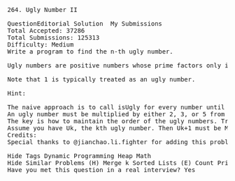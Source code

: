 <pre>
264. Ugly Number II  

QuestionEditorial Solution  My Submissions
Total Accepted: 37286
Total Submissions: 125313
Difficulty: Medium
Write a program to find the n-th ugly number.

Ugly numbers are positive numbers whose prime factors only include 2, 3, 5. For example, 1, 2, 3, 4, 5, 6, 8, 9, 10, 12 is the sequence of the first 10 ugly numbers.

Note that 1 is typically treated as an ugly number.

Hint:

The naive approach is to call isUgly for every number until you reach the nth one. Most numbers are not ugly. Try to focus your effort on generating only the ugly ones.
An ugly number must be multiplied by either 2, 3, or 5 from a smaller ugly number.
The key is how to maintain the order of the ugly numbers. Try a similar approach of merging from three sorted lists: L1, L2, and L3.
Assume you have Uk, the kth ugly number. Then Uk+1 must be Min(L1 * 2, L2 * 3, L3 * 5).
Credits:
Special thanks to @jianchao.li.fighter for adding this problem and creating all test cases.

Hide Tags Dynamic Programming Heap Math
Hide Similar Problems (H) Merge k Sorted Lists (E) Count Primes (E) Ugly Number (M) Perfect Squares (M) Super Ugly Number
Have you met this question in a real interview? Yes  
</pre>
